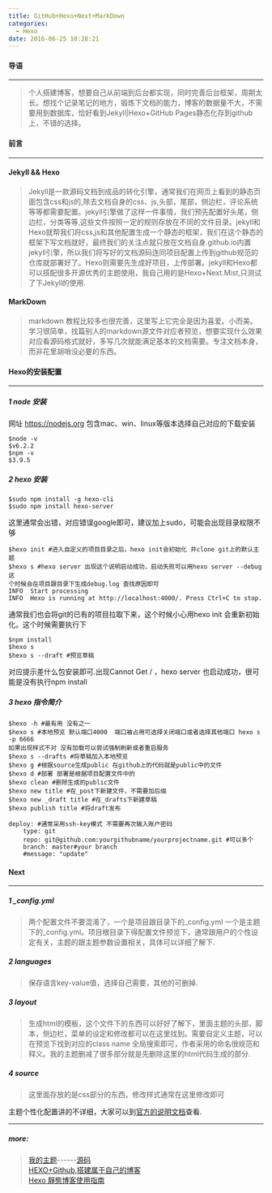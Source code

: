 ```yaml
---
title: GitHub+Hexo+Next+MarkDown
categories:
  - Hexo
date: 2016-06-25 10:28:21
---
```

#### 导语
***
> 个人搭建博客，想要自己从前端到后台都实现，同时完善后台框架，周期太长。想找个记录笔记的地方，锻炼下文档的能力，博客的数据量不大，不需要用到数据库，恰好看到Jekyll|Hexo+GitHub Pages静态化存到github上，不错的选择。

#### 前言
***
#### Jekyll && Hexo

> Jekyll是一款源码文档到成品的转化引擎，通常我们在网页上看到的静态页面包含css和js的,除去文档自身的css、js,头部，尾部，侧边栏，评论系统等等都需要配置。jekyll引擎做了这样一件事情，我们预先配置好头尾，侧边栏，分类等等,这些文件按照一定的规则存放在不同的文件目录。jekyll和Hexo就帮我们将css,js和其他配置生成一个静态的框架，我们在这个静态的框架下写文档就好，最终我们的关注点就只放在文档自身.github.io内置jekyll引擎，所以我们将写好的文档源码连同项目配置上传到github规范的仓库就部署好了。Hexo则需要先生成好项目，上传部署。jekyll和Hexo都可以搭配很多开源优秀的主题使用，我自己用的是Hexo+Next.Mist,只测试了下Jekyll的使用.

<!--more-->
	
#### MarkDown

> markdown 教程比较多也很完善，这里写上它完全是因为喜爱。小而美。学习很简单，找篇别人的markdown源文件对应者预览，想要实现什么效果对应看源码格式就好，多写几次就能满足基本的文档需要。专注文档本身，而非花里胡哨没必要的东西。
	
#### Hexo的安装配置
***

##### 1 node 安装  
网址 <https://nodejs.org> 包含mac、win、linux等版本选择自己对应的下载安装

	$node -v  
	$v6.2.2
	$npm -v
	$3.9.5	
##### 2 hexo 安装
	
	$sudo npm install -g hexo-cli
	$sudo npm install hexo-server
这里通常会出错，对应错误google即可，建议加上sudo，可能会出现目录权限不够

	$hexo init #进入自定义的项目目录之后，hexo init会初始化 并clone git上的默认主题
	$hexo s #hexo server 出现这个说明启动成功，启动失败可以用hexo server --debug这
	个时候会在项目跟目录下生成debug.log 查找原因即可
	INFO  Start processing
	INFO  Hexo is running at http://localhost:4000/. Press Ctrl+C to stop.
	
通常我们也会将git的已有的项目拉取下来，这个时候小心用hexo init 会重新初始化。这个时候需要执行下
	
	$npm install
	$hexo s
	$hexo s --draft #预览草稿
对应提示差什么包安装即可.出现Cannot Get / ，hexo server 也启动成功，很可能是没有执行npm install

##### 3 hexo 指令简介

	$hexo -h #最有用 没有之一
	$hexo s #本地预览 默认端口4000  端口被占用可选择关闭端口或者选择其他端口 hexo s -p 6666 
	如果出现样式不对 没有加载可以尝试强制刷新或者重启服务
	$hexo s --drafts #将草稿加入本地预览	  
	$hexo g #根据source生成public 在github上的代码就是public中的文件
	$hexo d #部署 部署是根据项目配置文件中的
	$hexo clean #删除生成的public文件
	$hexo new title #在_post下新建文件，不需要加后缀
	$hexo new _draft title #在_drafts下新建草稿
	$hexo publish title #将draft发布
	
	deploy: #通常采用ssh-key模式 不需要再次输入账户密码
		type: git
		repo: git@github.com:yourgithubname/yourprojectname.git #可以多个
		branch: master#your branch
		#message: "update"

#### Next
***

##### 1 \_config.yml
> 两个配置文件不要混淆了，一个是项目跟目录下的\_config.yml 一个是主题下的\_config.yml。项目根目录下得配置文件预览下，通常跟用户的个性设定有关，主题的跟主题参数设置相关，具体可以详细了解下.

##### 2 languages  
> 保存语言key-value值，选择自己需要，其他的可删掉.

##### 3 layout  
> 生成html的模板，这个文件下的东西可以好好了解下，里面主题的头部，脚本，侧边栏，菜单的设定和修改都可以在这里找到。需要自定义主题，可以在预览下找到对应的class name 全局搜索即可，作者采用的命名很规范和释义。我的主题删减了很多部分就是先删除这里的html代码生成的部分. 

##### 4 source  
> 这里面存放的是css部分的东西，修改样式通常在这里修改即可  



主题个性化配置讲的不详细，大家可以到[官方的说明文档](http://theme-next.iissnan.com)查看.

***

##### more:
  
> [我的主题](http://www.nuxseme.com)------[源码](https://github.com/nuxseme/nuxseme.github.com.origin)  
[HEXO+Github,搭建属于自己的博客](http://www.jianshu.com/p/465830080ea9)  
[Hexo 靜態博客使用指南](http://www.jianshu.com/p/73779eacb494)  

